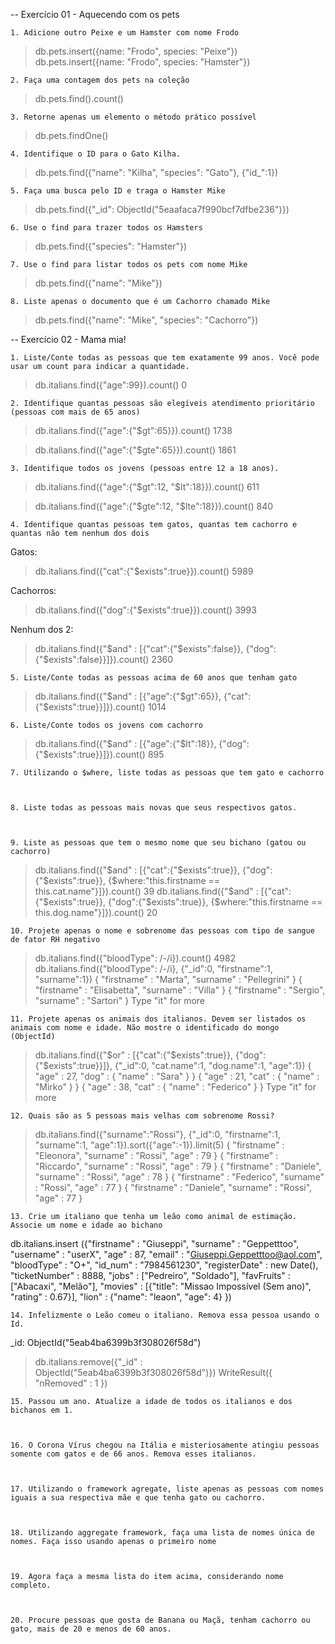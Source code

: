 -- Exercício 01 - Aquecendo com os pets

	1. Adicione outro Peixe e um Hamster com nome Frodo

> db.pets.insert({name: "Frodo", species: "Peixe"})
> db.pets.insert({name: "Frodo", species: "Hamster"})

	2. Faça uma contagem dos pets na coleção

> db.pets.find().count()

	3. Retorne apenas um elemento o método prático possível

> db.pets.findOne()

	4. Identifique o ID para o Gato Kilha.

> db.pets.find({"name": "Kilha", "species": "Gato"}, {"id_":1})

	5. Faça uma busca pelo ID e traga o Hamster Mike

> db.pets.find({"_id": ObjectId("5eaafaca7f990bcf7dfbe236")})

	6. Use o find para trazer todos os Hamsters

> db.pets.find({"species": "Hamster"})

	7. Use o find para listar todos os pets com nome Mike

> db.pets.find({"name": "Mike"})

	8. Liste apenas o documento que é um Cachorro chamado Mike

> db.pets.find({"name": "Mike", "species": "Cachorro"})



-- Exercício 02 - Mama mia!


	1. Liste/Conte todas as pessoas que tem exatamente 99 anos. Você pode usar um count para indicar a quantidade.

>db.italians.find({"age":99}).count()
0

	2. Identifique quantas pessoas são elegíveis atendimento prioritário (pessoas com mais de 65 anos)

> db.italians.find({"age":{"$gt":65}}).count()
1738

> db.italians.find({"age":{"$gte":65}}).count()
1861

	3. Identifique todos os jovens (pessoas entre 12 a 18 anos).

> db.italians.find({"age":{"$gt":12, "$lt":18}}).count()
611

> db.italians.find({"age":{"$gte":12, "$lte":18}}).count()
840

	4. Identifique quantas pessoas tem gatos, quantas tem cachorro e quantas não tem nenhum dos dois

Gatos:
> db.italians.find({"cat":{"$exists":true}}).count()
5989

Cachorros:
> db.italians.find({"dog":{"$exists":true}}).count()
3993

Nenhum dos 2:
> db.italians.find({"$and" : [{"cat":{"$exists":false}}, {"dog":{"$exists":false}}]}).count()
2360

	5. Liste/Conte todas as pessoas acima de 60 anos que tenham gato 

> db.italians.find({"$and" : [{"age":{"$gt":65}}, {"cat":{"$exists":true}}]}).count()
1014

	6. Liste/Conte todos os jovens com cachorro

> db.italians.find({"$and" : [{"age":{"$lt":18}}, {"dog":{"$exists":true}}]}).count()
895

	7. Utilizando o $where, liste todas as pessoas que tem gato e cachorro



	8. Liste todas as pessoas mais novas que seus respectivos gatos.



	9. Liste as pessoas que tem o mesmo nome que seu bichano (gatou ou cachorro)

> db.italians.find({"$and" : [{"cat":{"$exists":true}}, {"dog":{"$exists":true}}, {$where:"this.firstname == this.cat.name"}]}).count()
39
> db.italians.find({"$and" : [{"cat":{"$exists":true}}, {"dog":{"$exists":true}}, {$where:"this.firstname == this.dog.name"}]}).count()
20

	10. Projete apenas o nome e sobrenome das pessoas com tipo de sangue de fator RH negativo

> db.italians.find({"bloodType": /-/i}).count()
4982
> db.italians.find({"bloodType": /-/i}, {"_id":0, "firstname":1, "surname":1})
{ "firstname" : "Marta", "surname" : "Pellegrini" }
{ "firstname" : "Elisabetta", "surname" : "Villa" }
{ "firstname" : "Sergio", "surname" : "Sartori" }
Type "it" for more
>

	11. Projete apenas os animais dos italianos. Devem ser listados os animais com nome e idade. Não mostre o identificado do mongo (ObjectId)

> db.italians.find({"$or" : [{"cat":{"$exists":true}}, {"dog":{"$exists":true}}]}, {"_id":0, "cat.name":1, "dog.name":1, "age":1})
{ "age" : 27, "dog" : { "name" : "Sara" } }
{ "age" : 21, "cat" : { "name" : "Mirko" } }
{ "age" : 38, "cat" : { "name" : "Federico" } }
Type "it" for more

	12. Quais são as 5 pessoas mais velhas com sobrenome Rossi?

> db.italians.find({"surname":"Rossi"}, {"_id":0, "firstname":1, "surname":1, "age":1}).sort({"age":-1}).limit(5)
{ "firstname" : "Eleonora", "surname" : "Rossi", "age" : 79 }
{ "firstname" : "Riccardo", "surname" : "Rossi", "age" : 79 }
{ "firstname" : "Daniele", "surname" : "Rossi", "age" : 78 }
{ "firstname" : "Federico", "surname" : "Rossi", "age" : 77 }
{ "firstname" : "Daniele", "surname" : "Rossi", "age" : 77 }

	13. Crie um italiano que tenha um leão como animal de estimação. Associe um nome e idade ao bichano

db.italians.insert ({"firstname" : "Giuseppi", "surname" : "Geppetttoo", "username" : "userX", "age" : 87, "email" : "Giuseppi.Geppetttoo@aol.com", "bloodType" : "O+", "id_num" : "7984561230", "registerDate" : new Date(), "ticketNumber" : 8888, "jobs" : ["Pedreiro", "Soldado"], "favFruits" : ["Abacaxi", "Melão"], "movies" : [{"title": "Missao Impossível (Sem ano)", "rating" : 0.67}], "lion" : {"name": "leaon", "age": 4} })

	14. Infelizmente o Leão comeu o italiano. Remova essa pessoa usando o Id.

_id: ObjectId("5eab4ba6399b3f308026f58d")

> db.italians.remove({"_id" : ObjectId("5eab4ba6399b3f308026f58d")})
WriteResult({ "nRemoved" : 1 })


	15. Passou um ano. Atualize a idade de todos os italianos e dos bichanos em 1.



	16. O Corona Vírus chegou na Itália e misteriosamente atingiu pessoas somente com gatos e de 66 anos. Remova esses italianos.



	17. Utilizando o framework agregate, liste apenas as pessoas com nomes iguais a sua respectiva mãe e que tenha gato ou cachorro.



	18. Utilizando aggregate framework, faça uma lista de nomes única de nomes. Faça isso usando apenas o primeiro nome



	19. Agora faça a mesma lista do item acima, considerando nome completo.



	20. Procure pessoas que gosta de Banana ou Maçã, tenham cachorro ou gato, mais de 20 e menos de 60 anos.




